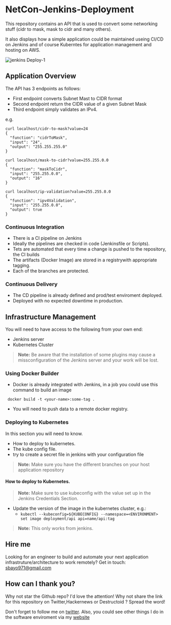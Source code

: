 # NetCon-Jenkins-Deployment

This repository contains an API that is used to convert some networking stuff (cidr to mask, mask to cidr and many others). 

It also displays how a simple application could be maintained useing CI/CD on Jenkins and of course Kuberntes for application management and hosting on AWS. 

![jenkins Deploy-1](https://user-images.githubusercontent.com/47984109/119967755-9c22cc00-bfa4-11eb-82e3-247eed3aeaa9.png)


## Application Overview

The API has 3 endpoints as follows:
- First endpoint converts Subnet Mast to CIDR format
- Second endpoint return the CIDR value of a given Subnet Mask
- Third endpoint simply validates an IPv4.

e.g.

```
curl localhost/cidr-to-mask?value=24
{
  "function": "cidrToMask",
  "input": "24",
  "output": "255.255.255.0"
}
```

```
curl localhost/mask-to-cidr?value=255.255.0.0
{
  "function": "maskToCidr",
  "input": "255.255.0.0",
  "output": "16"
}

```

```
curl localhost/ip-validation?value=255.255.0.0
{
  "function": "ipv4Validation",
  "input": "255.255.0.0",
  "output": true
}

```

### Continuous Integration
  * There is a CI pipeline on Jenkins
  * Ideally the pipelines are checked in code (Jenkinsfile or Scripts).
  * Tets are automated that every time a change is pushed to the repository, the CI builds
  * The artifacts (Docker Image) are stored in a registrywith appropriate tagging.
  * Each of the branches are protected.
  
### Continuous Delivery

  * The CD pipeline is already defined and prod/test enviroment deployed.
  * Deployed with no expected downtime in production.

## Infrastructure Management

  You will need to have access to the following from your own end:

  * Jenkins server
  * Kubernetes Cluster


> **Note:** Be aware that the installation of some plugins may cause a missconfiguration of the Jenkins server and your work will be lost.

### Using Docker Builder
  * Docker is already integrated with Jenkins, in a job you could use this
  command to build an image

```
 docker build -t <your-name>:some-tag .
```

  * You will need to push data to a remote docker registry. 

### Deploying to Kubernetes

In this section you will need to know.

  * How to deploy to kubernetes.
  * The kube config file.
  * try to create a secret file in jenkins with your configuration file

> **Note:** Make sure you have the different branches on your host application repository


#### How to deploy to Kubernetes.

> **Note:** Make sure to use kubeconfig with the value set up in the
> Jenkins Credentials Section.

  * Update the version of the image in the kubernetes cluster, e.g.:
    - `kubectl --kubeconfig=${KUBECONFIG} --namespace=<ENVIRONMENT>
    set image deployment/api api=name/api:tag`

> **Note:** This only works from jenkins.

## Hire me
Looking for an engineer to build and automate your next application infrastruture/architecture to work remotely? Get in touch: sbayo971@gmail.com

## How can I thank you?
Why not star the Github repo? I'd love the attention! Why not share the link for this repository on Twitter,Hackernews or Destructoid ? Spread the word!

Don't forget to follow me on [twitter](https://twitter.com/SamuelArogbonlo). Also, you could see other things I do in the software enviroment via my [website](https://samuelarogbonlo.github.io/)
